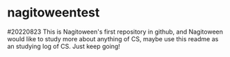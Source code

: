 # nagitoweentest

#20220823
This is Nagitoween's first repository in github, and Nagitoween would like to study more about anything of CS, maybe use this readme as an studying log of CS. Just keep going!
